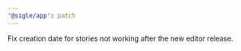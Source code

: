 ```yaml
---
'@sigle/app': patch
---
```


Fix creation date for stories not working after the new editor release.

